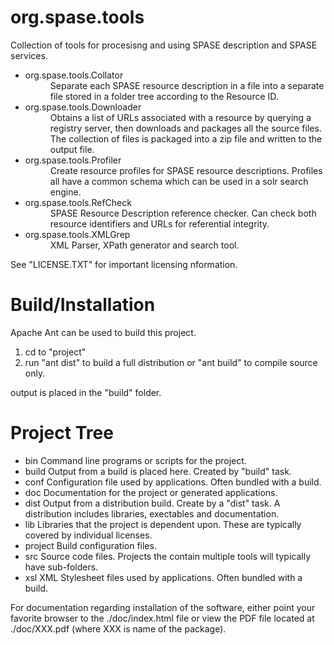 org.spase.tools
======

Collection of tools for procesisng and using SPASE description and SPASE services.

- org.spase.tools.Collator</dt><dd>Separate each SPASE resource description in a file into a separate file stored in a folder tree according to the Resource ID.
- org.spase.tools.Downloader</dt><dd>Obtains a list of URLs associated with a resource by querying a registry server, then downloads and packages all the source files. The collection of files is packaged into a zip file and written to the output file.
- org.spase.tools.Profiler</dt><dd>Create resource profiles for SPASE resource descriptions. Profiles all have a common schema which can be used in a solr search engine.
- org.spase.tools.RefCheck</dt><dd>SPASE Resource Description reference checker. Can check both resource identifiers and URLs for referential integrity.
- org.spase.tools.XMLGrep</dt><dd>XML Parser, XPath generator and search tool.


See "LICENSE.TXT" for important licensing nformation.

# Build/Installation

Apache Ant can be used to build this project.

  1) cd to "project"
  2) run "ant dist" to build a full distribution
     or "ant build" to compile source only.

output is placed in the "build" folder.

# Project Tree

+ bin   Command line programs or scripts for the project.
+ build Output from a build is placed here. Created by "build" task.
+ conf  Configuration file used by applications. Often bundled with a build.
+ doc   Documentation for the project or generated applications.
+ dist  Output from a distribution build. Create by a "dist" task. A distribution includes libraries, exectables and documentation.
+ lib   Libraries that the project is dependent upon. These are typically covered by individual licenses.
+ project   Build configuration files. 
+ src    Source code files. Projects the contain multiple tools will typically have sub-folders.
+ xsl   XML Stylesheet files used by applications. Often bundled with a build.


For documentation regarding installation of the software, 
either point your favorite browser to the ./doc/index.html
file or view the PDF file located at ./doc/XXX.pdf (where 
XXX is name of the package).

